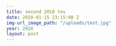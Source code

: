 ```yaml
---
title: second 2018 tes
date: 2018-01-15 23:15:00 Z
img-url_image_path: "/uploads/test.jpg"
year: 2018
layout: post
---
```


